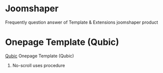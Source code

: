 # Joomshaper
Frequently question answer of Template &amp; Extensions joomshaper product

# Onepage Template (Qubic)
[Qubic](https://www.joomshaper.com/joomla-templates/qubic) Onepage Template (Qubic)
1. No-scroll uses procedure 
